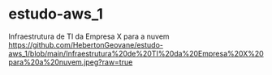 # estudo-aws_1
Infraestrutura de TI da Empresa X para a nuvem https://github.com/HebertonGeovane/estudo-aws_1/blob/main/Infraestrutura%20de%20TI%20da%20Empresa%20X%20para%20a%20nuvem.jpeg?raw=true
